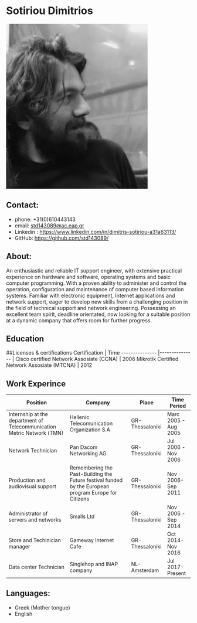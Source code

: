 # Sotiriou Dimitrios

![GitHub Logo](/images/profile.png)

## Contact:
- phone: +31(0)610443143
- email: std143089@ac.eap.gr
- Linkedin : https://www.linkedin.com/in/dimitris-sotiriou-a31a63113/
- GitHub: https://github.com/std143089/

## About:
An enthusiastic and reliable IT support engineer, with extensive practical experience on hardware and
software, operating systems and basic computer programming. With a proven ability to administer and
control the operation, configuration and maintenance of computer based information systems. Familiar with electronic equipment, Internet applications and network support, eager to develop new skills from a
challenging position in the field of technical support and network engineering. Possessing an excellent team
spirit, deadline orientated, now looking for a suitable position at a dynamic company that
offers room for further progress.



## Education


##Licenses & certifications
Certification | Time
--------------- |--------------- |
Cisco certified Network Assosiate (CCNA) | 2006
Mikrotik Certified Network Assosiate (MTCNA) | 2012

## Work Experince
Position | Company | Place | Time Period
--------------- |--------------- |--------------- |--------------- |
Internship at the department of Telecommunication Metric Network (ΤMN) |Hellenic Telecomunication Organization S.A | GR-Thessaloniki| Marc 2005 - Aug 2005
Network Technician |Pan Dacom Networking AG| GR-Thessaloniki | Jul 2006 -Nov 2006
Production and audiovisual support |Remembering the Past-Building the Future festival funded by the European program Europe for Citizens | GR-Thessaloniki | Nov 2006- Sep 2011
Administrator of servers and networks |Smalls Ltd | GR-Thessaloniki | Nov 2006 -Sep 2014
Store and Techinician manager |Gameway Internet Cafe| GR-Thessaloniki | Oct 2014- Nov 2016
Data center Technician |Singlehop and INAP company| NL-Amsterdam | Jul 2017-Present

## Languages:
  - Greek (Mother tongue)
  - English
